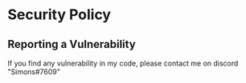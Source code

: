 # Security Policy

## Reporting a Vulnerability
If you find any vulnerability in my code, please contact me on discord "Simons#7609"

